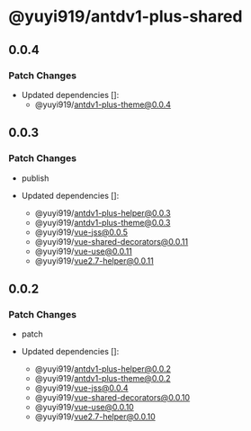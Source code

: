 # @yuyi919/antdv1-plus-shared

## 0.0.4

### Patch Changes

- Updated dependencies []:
  - @yuyi919/antdv1-plus-theme@0.0.4

## 0.0.3

### Patch Changes

- publish

- Updated dependencies []:
  - @yuyi919/antdv1-plus-helper@0.0.3
  - @yuyi919/antdv1-plus-theme@0.0.3
  - @yuyi919/vue-jss@0.0.5
  - @yuyi919/vue-shared-decorators@0.0.11
  - @yuyi919/vue-use@0.0.11
  - @yuyi919/vue2.7-helper@0.0.11

## 0.0.2

### Patch Changes

- patch

- Updated dependencies []:
  - @yuyi919/antdv1-plus-helper@0.0.2
  - @yuyi919/antdv1-plus-theme@0.0.2
  - @yuyi919/vue-jss@0.0.4
  - @yuyi919/vue-shared-decorators@0.0.10
  - @yuyi919/vue-use@0.0.10
  - @yuyi919/vue2.7-helper@0.0.10
